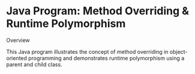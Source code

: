 # Java Program: Method Overriding & Runtime Polymorphism

Overview

This Java program illustrates the concept of method overriding in object-oriented programming and demonstrates runtime polymorphism using a parent and child class.

